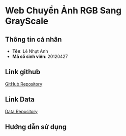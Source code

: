 # Web Chuyển Ảnh RGB Sang GrayScale

## Thông tin cá nhân
- **Tên**: Lê Nhựt Anh
- **Mã số sinh viên**: 20120427

## Link github
[GitHub Repository](https://github.com/LeAnh2105/My_Web.git)

## Link Data
[Data Repository](https://github.com/LeAnh2105/My_Web/Data)

## Hướng dẫn sử dụng 
